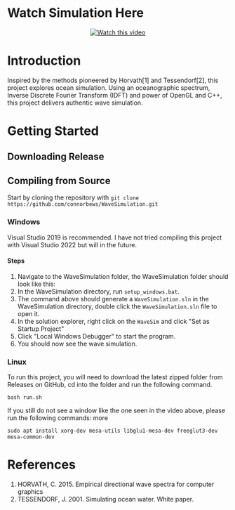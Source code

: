 # Watch Simulation Here

<div align="center">
    <a href="https://youtu.be/CXsKYo364Cg">
        <img src="https://img.youtube.com/vi/CXsKYo364Cg/0.jpg" alt="Watch this video">
    </a>
</div>

# Introduction

Inspired by the methods pioneered by Horvath[1] and Tessendorf[2], this project explores ocean simulation. Using an oceanographic spectrum, Inverse Discrete Fourier Transform (IDFT) and power of OpenGL and C++, this project delivers authentic wave simulation. 

# Getting Started

## Downloading Release

## Compiling from Source

Start by cloning the repository with ```git clone https://github.com/connorbews/WaveSimulation.git```

### Windows

Visual Studio 2019 is recommended. I have not tried compiling this project with Visual Studio 2022 but will in the future.

#### Steps
1. Navigate to the WaveSimulation folder, the WaveSimulation folder should look like this:
2. In the WaveSimulation directory, run ```setup_windows.bat```.
3. The command above should generate a ```WaveSimulation.sln``` in the WaveSimulation directory, double click the ```WaveSimulation.sln``` file to open it.
4. In the solution explorer, right click on the ```WaveSim``` and click "Set as Startup Project"
5. Click "Local Windows Debugger" to start the program.
6. You should now see the wave simulation.

### Linux

To run this project, you will need to download the latest zipped folder from Releases on GitHub, cd into the folder and run the following command.

```
bash run.sh
```

If you still do not see a window like the one seen in the video above, please run the following commands:
more
```
sudo apt install xorg-dev mesa-utils libglu1-mesa-dev freeglut3-dev mesa-common-dev
```

# References

1. HORVATH, C. 2015. Empirical directional wave spectra for computer graphics
2. TESSENDORF, J. 2001. Simulating ocean water. White paper.
